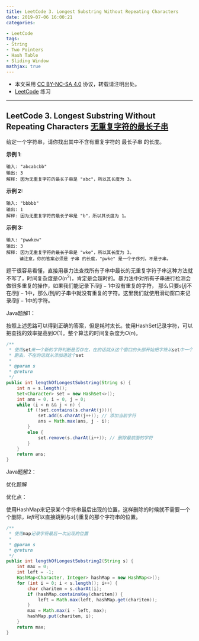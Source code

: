 ```yaml
---
title: LeetCode 3. Longest Substring Without Repeating Characters
date: 2019-07-06 16:00:21
categories:

- LeetCode
tags:
- String
- Two Pointers
- Hash Table
- Sliding Window
mathjax: true
---
```


* 本文采用 [CC BY-NC-SA 4.0](https://creativecommons.org/licenses/by-nc-sa/4.0/deed.zh) 协议，转载请注明出处。
* [LeetCode](https://leetcode-cn.com/) 练习

---
## LeetCode 3. Longest Substring Without Repeating Characters [无重复字符的最长子串](https://leetcode-cn.com/problems/longest-substring-without-repeating-characters/)
给定一个字符串，请你找出其中不含有重复字符的 最长子串 的长度。

**示例 1**:
```
输入: "abcabcbb"
输出: 3 
解释: 因为无重复字符的最长子串是 "abc"，所以其长度为 3。
```

**示例 2:**
```
输入: "bbbbb"
输出: 1
解释: 因为无重复字符的最长子串是 "b"，所以其长度为 1。
```

**示例 3:**

```
输入: "pwwkew"
输出: 3
解释: 因为无重复字符的最长子串是 "wke"，所以其长度为 3。
     请注意，你的答案必须是 子串 的长度，"pwke" 是一个子序列，不是子串。
```
题干很容易看懂，直接用暴力法查找所有子串中最长的无重复字符子串这种方法就不写了，时间复杂度是$O(n^3)$，肯定是会超时的。暴力法中对所有子串进行检测会做很多重复的操作，如果我们能记录下$i$到$j-1$中没有重复的字符， 那么只要$s[j]$不在$i$到$j-1$中，那么$i$到$j$的子串中就没有重复的字符。这里我们就使用滑动窗口来记录$i$到$j-1$中的字符。



Java题解1：

按照上述思路可以得到正确的答案，但是耗时太长。使用HashSet记录字符，可以把查找的效率提高到$O(1)$。整个算法的时间复杂度为$O(n)$。

```java
/**
 * 使用set来一个新的字符判断是否存在，在的话就从这个窗口的头部开始把字符从set中一个个
 * 删去，不在的话就从添加进这个set
 * 
 * @param s
 * @return
 */
public int lengthOfLongestSubstring(String s) {
    int n = s.length();
    Set<Character> set = new HashSet<>();
    int ans = 0, i = 0, j = 0;
    while (i < n && j < n) {
        if (!set.contains(s.charAt(j))){
            set.add(s.charAt(j++)); // 添加当前字符
            ans = Math.max(ans, j - i);
        }
        else {
            set.remove(s.charAt(i++)); // 删除最前面的字符
        }
    }
    return ans;
}
```



Java题解2：

优化题解

优化点：

使用HashMap来记录某个字符串最后出现的位置，这样删除的时候就不需要一个个删除，$left$可以直接跳到与$s[i]$重复的那个字符串的位置。

```java
/**
 * 使用map记录字符最后一次出现的位置
 * 
 * @param s
 * @return
 */
public int lengthOfLongestSubstring2(String s) {
    int max = 0;
    int left = -1;
    HashMap<Character, Integer> hashMap = new HashMap<>();
    for (int i = 0; i < s.length(); i++) {
        char charitem = s.charAt(i);
        if (hashMap.containsKey(charitem)) {
            left = Math.max(left, hashMap.get(charitem));
        }
        max = Math.max(i - left, max);
        hashMap.put(charitem, i);
    }
    return max;
}
```

